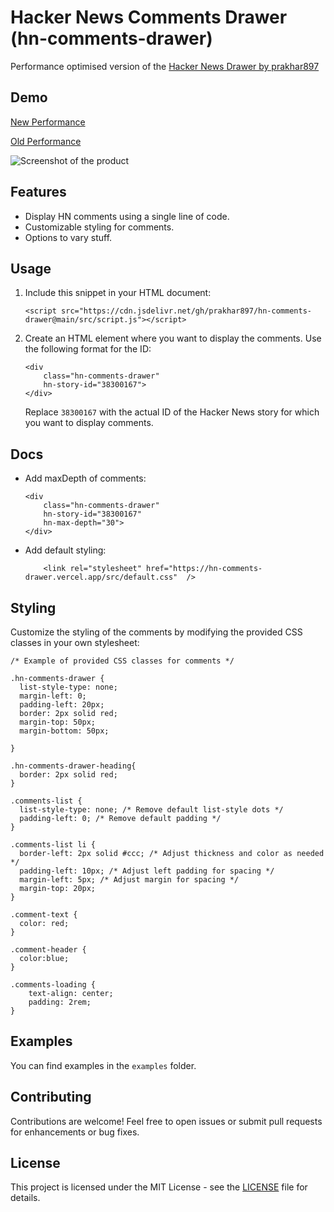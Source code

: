 # Hacker News Comments Drawer (hn-comments-drawer)

Performance optimised version of the [Hacker News Drawer by prakhar897](https://github.com/prakhar897/hn-comments-drawer/)

## Demo

[New Performance](https://hn-comments-drawer.vercel.app/examples)

[Old Performance](https://prakgupta.com/misc/hn-comments-drawer-demo)


![Screenshot of the product](https://raw.githubusercontent.com/prakhar897/hn-comments-drawer/main/screenshot.png)

## Features

-   Display HN comments using a single line of code.
-   Customizable styling for comments.
-   Options to vary stuff.

## Usage

1.  Include this snippet in your HTML document:

    `<script src="https://cdn.jsdelivr.net/gh/prakhar897/hn-comments-drawer@main/src/script.js"></script>`

2.  Create an HTML element where you want to display the comments. Use the following format for the ID:

        <div
            class="hn-comments-drawer"
            hn-story-id="38300167">
        </div>

    Replace `38300167` with the actual ID of the Hacker News story for which you want to display comments.

## Docs

-   Add maxDepth of comments:

        <div
            class="hn-comments-drawer"
            hn-story-id="38300167"
            hn-max-depth="30">
        </div>

-   Add default styling:

       		<link rel="stylesheet" href="https://hn-comments-drawer.vercel.app/src/default.css"  />


## Styling

Customize the styling of the comments by modifying the provided CSS classes in your own stylesheet:

    /* Example of provided CSS classes for comments */

    .hn-comments-drawer {
      list-style-type: none;
      margin-left: 0;
      padding-left: 20px;
      border: 2px solid red;
      margin-top: 50px;
      margin-bottom: 50px;

    }

    .hn-comments-drawer-heading{
      border: 2px solid red;
    }

    .comments-list {
      list-style-type: none; /* Remove default list-style dots */
      padding-left: 0; /* Remove default padding */
    }

    .comments-list li {
      border-left: 2px solid #ccc; /* Adjust thickness and color as needed */
      padding-left: 10px; /* Adjust left padding for spacing */
      margin-left: 5px; /* Adjust margin for spacing */
      margin-top: 20px;
    }

    .comment-text {
      color: red;
    }

    .comment-header {
      color:blue;
    }

    .comments-loading {
    	text-align: center;
    	padding: 2rem;
    }

## Examples

You can find examples in the `examples` folder.

## Contributing

Contributions are welcome! Feel free to open issues or submit pull requests for enhancements or bug fixes.

## License

This project is licensed under the MIT License - see the [LICENSE](https://github.com/prakhar897/hn-comments-drawer/LICENSE) file for details.
